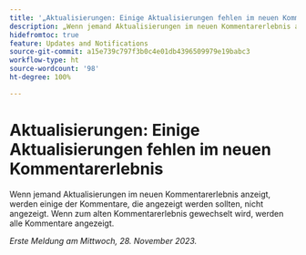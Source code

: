 ```yaml
---
title: '„Aktualisierungen: Einige Aktualisierungen fehlen im neuen Kommentarerlebnis“'
description: „Wenn jemand Aktualisierungen im neuen Kommentarerlebnis anzeigt, werden einige der Kommentare, die angezeigt werden sollten, nicht angezeigt. Wenn zum alten Kommentarerlebnis gewechselt wird, werden alle Kommentare angezeigt.“
hidefromtoc: true
feature: Updates and Notifications
source-git-commit: a15e739c797f3b0c4e01db4396509979e19babc3
workflow-type: ht
source-wordcount: '98'
ht-degree: 100%

---
```



# Aktualisierungen: Einige Aktualisierungen fehlen im neuen Kommentarerlebnis

Wenn jemand Aktualisierungen im neuen Kommentarerlebnis anzeigt, werden einige der Kommentare, die angezeigt werden sollten, nicht angezeigt. Wenn zum alten Kommentarerlebnis gewechselt wird, werden alle Kommentare angezeigt.

_Erste Meldung am Mittwoch, 28. November 2023._
